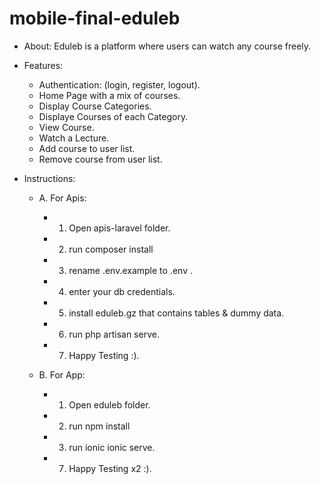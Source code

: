 # mobile-final-eduleb
- About: Eduleb is a platform where users can watch any course freely.

- Features:
    - Authentication: (login, register, logout).
    - Home Page with a mix of courses.
    - Display Course Categories.
    - Displaye Courses of each Category.
    - View Course.
    - Watch a Lecture.
    - Add course to user list.
    - Remove course from user list.

- Instructions:

  - A. For Apis:
    - 1. Open apis-laravel folder.
    - 2. run composer install
    - 3. rename .env.example to .env .
    - 4. enter your db credentials.
    - 5. install eduleb.gz that contains tables & dummy data.
    - 6. run php artisan serve.
    - 7. Happy Testing :).
    
  - B. For App:
    - 1. Open eduleb folder.
    - 2. run npm install
    - 3. run ionic ionic serve.
    - 7. Happy Testing x2 :).
   
